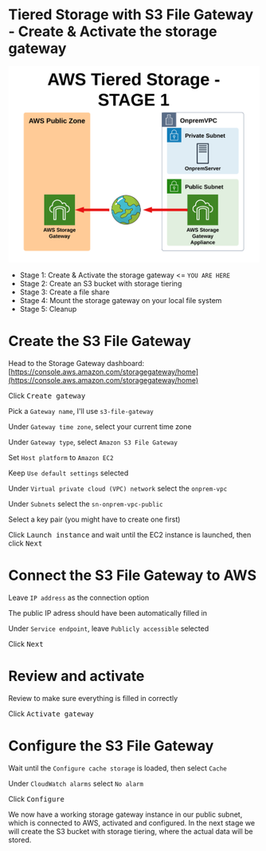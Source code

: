# Tiered Storage with S3 File Gateway - Create & Activate the storage gateway

![Architecture](https://github.com/fldbock/aws-tiered-storage/blob/main/02_LABINSTRUCTIONS/STAGE1.png)

- Stage 1: Create & Activate the storage gateway <= `YOU ARE HERE`
- Stage 2: Create an S3 bucket with storage tiering
- Stage 3: Create a file share
- Stage 4: Mount the storage gateway on your local file system
- Stage 5: Cleanup

# Create the S3 File Gateway
Head to the Storage Gateway dashboard: [https://console.aws.amazon.com/storagegateway/home](https://console.aws.amazon.com/storagegateway/home)

Click <kbd>Create gateway</kbd>

Pick a `Gateway name`, I'll use `s3-file-gateway`

Under `Gateway time zone`, select your current time zone

Under `Gateway type`, select `Amazon S3 File Gateway`

Set `Host platform` to `Amazon EC2`

Keep `Use default settings` selected

Under `Virtual private cloud (VPC) network` select the `onprem-vpc`

Under `Subnets` select the `sn-onprem-vpc-public`

Select a key pair (you might have to create one first)

Click <kbd>Launch instance</kbd> and wait until the EC2 instance is launched, then click <kbd>Next</kbd>

# Connect the S3 File Gateway to AWS

Leave `IP address` as the connection option

The public IP adress should have been automatically filled in

Under `Service endpoint`, leave `Publicly accessible` selected

Click <kbd>Next</kbd>

# Review and activate

Review to make sure everything is filled in correctly

Click <kbd>Activate gateway</kbd>

# Configure the S3 File Gateway

Wait until the `Configure cache storage` is loaded, then select `Cache`

Under `CloudWatch alarms` select `No alarm`

Click <kbd>Configure</kbd>

We now have a working storage gateway instance in our public subnet, which is connected to AWS, activated and configured. 
In the next stage we will create the S3 bucket with storage tiering, where the actual data will be stored.